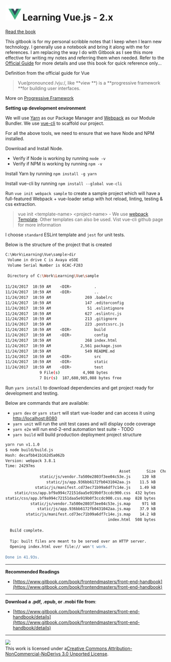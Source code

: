 # ![](/assets/vue.jpg)Learning Vue.js - 2.x

[Read the book](https://narramadan.gitbooks.io/learning-vue-js/)

This gitbook is for my personal scribble notes that I keep when I learn new technology. I generally use a notebook and bring it along with me for references. I am replacing the way I do with Gitbook as I see this more effective for writing my notes and referring them when needed. Refer to the [Official Guide](https://vuejs.org/v2/guide/index.html) for more details and use this book for quick reference only...

Definition from the official guide for Vue

> Vue\(pronounced /vjuː/, like **view **\) is a **progressive framework **for building user interfaces.

More on [Progressive Framework](/quick-intro.md#progressive-framework)

**Setting up development environment**

We will use [Yarn](https://yarnpkg.com/en/) as our Package Manager and [Webpack](https://webpack.js.org/) as our Module Bundler. We use [vue-cli](https://github.com/vuejs/vue-cli) to scaffold our project.

For all the above tools, we need to ensure that we have Node and NPM installed.

Download and Install Node.

* Verify if Node is working by running `node -v`
* Verify if NPM is working by running `npm -v`

Install Yarn by running `npm install -g yarn`

Install vue-cli by running `npm install --global vue-cli`

Run `vue init webpack sample` to create a sample project which will have a full-featured Webpack + vue-loader setup with hot reload, linting, testing & css extraction.

> vue init &lt;template-name&gt; &lt;project-name&gt; - We use [webpack Template](http://vuejs-templates.github.io/webpack/). Other templates can also be used. Vist vue-cli github page for more information

I choose `standard` ESLint template and `jest` for unit tests.

Below is the structure of the project that is created

```bash
C:\Work\Learning\Vue\sample>dir
 Volume in drive C is Avaya eSOE
 Volume Serial Number is 6CAC-F283

 Directory of C:\Work\Learning\Vue\sample

11/24/2017  10:59 AM    <DIR>          .
11/24/2017  10:59 AM    <DIR>          ..
11/24/2017  10:59 AM               269 .babelrc
11/24/2017  10:59 AM               147 .editorconfig
11/24/2017  10:59 AM                51 .eslintignore
11/24/2017  10:59 AM               627 .eslintrc.js
11/24/2017  10:59 AM               213 .gitignore
11/24/2017  10:59 AM               223 .postcssrc.js
11/24/2017  10:59 AM    <DIR>          build
11/24/2017  10:59 AM    <DIR>          config
11/24/2017  10:59 AM               268 index.html
11/24/2017  10:59 AM             2,561 package.json
11/24/2017  10:59 AM               549 README.md
11/24/2017  10:59 AM    <DIR>          src
11/24/2017  10:59 AM    <DIR>          static
11/24/2017  10:59 AM    <DIR>          test
               9 File(s)          4,908 bytes
               7 Dir(s)  187,680,985,088 bytes free
```

Run `yarn install` to download dependencies and get project ready for development and testing.

Below are commands that are available:

* `yarn dev` or `yarn start` will start vue-loader and can access it using [http://localhost:8080](http://localhost:8080)
* `yarn unit` will run the unit test cases and will display code coverage
* `yarn e2e` will run end-2-end automation test suite - TODO
* `yarn build` will build production deployment project structure

```bash
yarn run v1.1.0
$ node build/build.js
Hash: decafbb41b162d5a062b
Version: webpack 3.8.1
Time: 24297ms
                                                  Asset       Size  Chunks             Chunk Names
               static/js/vendor.7a500e2803f3ee04c53e.js     120 kB       0  [emitted]  vendor
                  static/js/app.936bb6172fb0431042aa.js    11.5 kB       1  [emitted]  app
             static/js/manifest.cd73ec71b99a6df7c14e.js    1.49 kB       2  [emitted]  manifest
    static/css/app.bf9a994c72151daa5e919b0f3ccdc900.css  432 bytes       1  [emitted]  app
static/css/app.bf9a994c72151daa5e919b0f3ccdc900.css.map  828 bytes          [emitted]
           static/js/vendor.7a500e2803f3ee04c53e.js.map     971 kB       0  [emitted]  vendor
              static/js/app.936bb6172fb0431042aa.js.map    37.9 kB       1  [emitted]  app
         static/js/manifest.cd73ec71b99a6df7c14e.js.map    14.2 kB       2  [emitted]  manifest
                                             index.html  508 bytes          [emitted]

  Build complete.

  Tip: built files are meant to be served over an HTTP server.
  Opening index.html over file:// won't work.

Done in 41.93s.
```



---

**Recommended Readings**

* [https://www.gitbook.com/book/frontendmasters/front-end-handbook](https://www.gitbook.com/book/frontendmasters/front-end-handbook)

---

**Download a .pdf, .epub, or .mobi file from**:

* [https://www.gitbook.com/book/frontendmasters/front-end-handbook/details](https://www.gitbook.com/book/frontendmasters/front-end-handbook/details)

---

[![](https://i.creativecommons.org/l/by-nc-nd/3.0/88x31.png)](http://creativecommons.org/licenses/by-nc-nd/3.0/)  
This work is licensed under a[Creative Commons Attribution-NonCommercial-NoDerivs 3.0 Unported License](http://creativecommons.org/licenses/by-nc-nd/3.0/).

